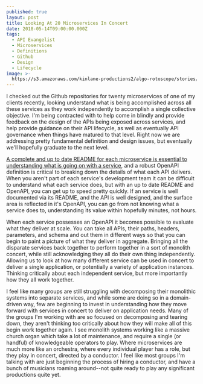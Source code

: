 ```yaml
---
published: true
layout: post
title: Looking At 20 Microservices In Concert
date: 2018-05-14T09:00:00.000Z
tags:
  - API Evangelist
  - Microservices
  - Definitions
  - Github
  - Design
  - Lifecycle
image: >-
  https://s3.amazonaws.com/kinlane-productions2/algo-rotoscope/stories/losangeles-from-observatory_free_woman.jpg
---
```

<p></p>I checked out the Github repositories for twenty microservices of one of my clients recently, looking understand what is being accomplished across all these services as they work independently to accomplish a single collective objective. I'm being contracted with to help come in blindly and provide feedback on the design of the APIs being exposed across services, and help provide guidance on their API lifecycle, as well as eventually API governance when things have matured to that level. Right now we are addressing pretty fundamental definition and design issues, but eventually we'll hopefully graduate to the next level.

[A complete and up to date README for each microservice is essential to understanding what is going on with a service](http://apievangelist.com/2018/04/30/a-readme-for-your-microservice-github-repository/), and a robust OpenAPI definition is critical to breaking down the details of what each API delivers. When you aren't part of each service's development team it can be difficult to understand what each service does, but with an up to date README and OpenAPI, you can get up to speed pretty quickly. If an service is well documented via its README, and the API is well designed, and the surface area is reflected in it's OpenAPI, you can go from not knowing what a service does to, understanding its value within hopefully minutes, not hours.

When each service possesses an OpenAPI it becomes possible to evaluate what they deliver at scale. You can take all APIs, their paths, headers, parameters, and schema and out them in different ways so that you can begin to paint a picture of what they deliver in aggregate. Bringing all the disparate services back together to perform together in a sort of monolith concert, while still acknowledging they all do their own thing independently. Allowing us to look at how many different service can be used in concert to deliver a single application, or potentially a variety of application instances. Thinking critically about each independent service, but more importantly how they all work together.

I feel like many groups are still struggling with decomposing their monolithic systems into separate services, and while some are doing so in a domain-driven way, few are beginning to invest in understanding how they move forward with services in concert to deliver on application needs. Many of the groups I'm working with are so focused on decomposing and tearing down, they aren't thinking too critically about how they will make all of this begin work together again. I see monolith systems working like a massive church organ which take a lot of maintenance, and require a single (or handful) of knowledgeable operators to play. Where microservices are much more like an orchestra, where every individual player has a role, but they play in concert, directed by a conductor. I feel like most groups I'm talking with are just beginning the process of hiring a conductor, and have a bunch of musicians roaming around--not quite ready to play any significant productions quite yet.
